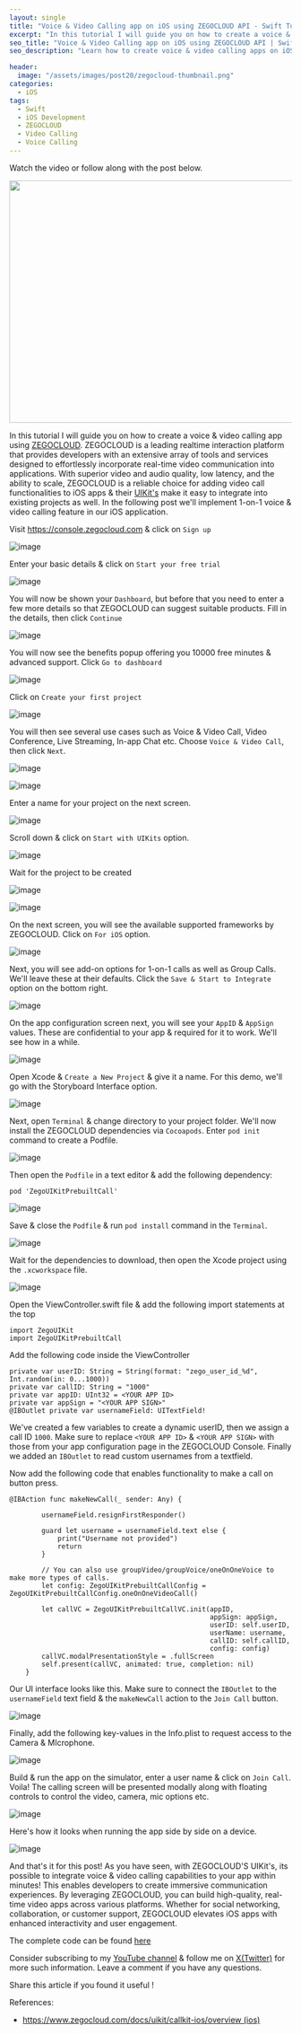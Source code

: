 ```yaml
---
layout: single
title: "Voice & Video Calling app on iOS using ZEGOCLOUD API - Swift Tutorial"
excerpt: "In this tutorial I will guide you on how to create a voice & video calling app using ZEGOCLOUD"
seo_title: "Voice & Video Calling app on iOS using ZEGOCLOUD API | Swift Tutorial"
seo_description: "Learn how to create voice & video calling apps on iOS using ZEGOCLOUD"

header:
  image: "/assets/images/post20/zegocloud-thumbnail.png"
categories:
  - iOS
tags:
  - Swift
  - iOS Development
  - ZEGOCLOUD
  - Video Calling
  - Voice Calling
---
```


Watch the video or follow along with the post below. 

[<img src="https://img.youtube.com/vi/6_zJ4I_xdKM/hqdefault.jpg" width="768" height="432"
/>](https://www.youtube.com/embed/6_zJ4I_xdKM)


In this tutorial I will guide you on how to create a voice & video calling app using [ZEGOCLOUD](https://www.zegocloud.com/). ZEGOCLOUD is a leading realtime interaction platform that provides developers with an extensive array of tools and services designed to effortlessly incorporate real-time video communication into applications. With superior video and audio quality, low latency, and the ability to scale, ZEGOCLOUD is a reliable choice for adding video call functionalities to iOS apps & their [UIKit's](https://www.zegocloud.com/uikits) make it easy to integrate into existing projects as well. In the following post we'll implement 1-on-1 voice & video calling feature in our iOS application. 

Visit https://console.zegocloud.com & click on `Sign up`

![image](/assets/images/post20/p20-1.png)

Enter your basic details & click on `Start your free trial`

![image](/assets/images/post20/p20-2.png)

You will now be shown your `Dashboard`, but before that you need to enter a few more details so that ZEGOCLOUD can suggest suitable products. Fill in the details, then click `Continue`

![image](/assets/images/post20/p20-3.png)

You will now see the benefits popup offering you 10000 free minutes & advanced support. Click `Go to dashboard`

![image](/assets/images/post20/p20-4.png)

Click on `Create your first project`

![image](/assets/images/post20/p20-5.png)

You will then see several use cases such as Voice & Video Call, Video Conference, Live Streaming, In-app Chat etc. Choose `Voice & Video Call`, then click `Next`.

![image](/assets/images/post20/p20-6.png)

![image](/assets/images/post20/p20-7.png)

Enter a name for your project on the next screen.

![image](/assets/images/post20/p20-8.png)

Scroll down & click on `Start with UIKits` option.

![image](/assets/images/post20/p20-9.png)

Wait for the project to be created

![image](/assets/images/post20/p20-10.png)

![image](/assets/images/post20/p20-11.png)

On the next screen, you will see the available supported frameworks by ZEGOCLOUD. Click on `For iOS` option.

![image](/assets/images/post20/p20-12.png)

Next, you will see add-on options for 1-on-1 calls as well as Group Calls. We'll leave these at their defaults. Click the `Save & Start to Integrate` option on the bottom right.

![image](/assets/images/post20/p20-13.png)

On the app configuration screen next, you will see your `AppID` & `AppSign` values. These are confidential to your app & required for it to work. We'll see how in a while.

![image](/assets/images/post20/p20-14.png)

Open Xcode & `Create a New Project` & give it a name. For this demo, we'll go with the Storyboard Interface option.

![image](/assets/images/post20/p20-15.png)

Next, open `Terminal` & change directory to your project folder. We'll now install the ZEGOCLOUD dependencies via `Cocoapods`. Enter `pod init` command to create a Podfile.

![image](/assets/images/post20/p20-16.png)

Then open the `Podfile` in a text editor & add the following dependency:

`pod 'ZegoUIKitPrebuiltCall'`

![image](/assets/images/post20/p20-17.png)

Save & close the `Podfile` & run `pod install` command in the `Terminal`.

![image](/assets/images/post20/p20-18.png)

Wait for the dependencies to download, then open the Xcode project using the `.xcworkspace` file.

![image](/assets/images/post20/p20-19.png)

Open the ViewController.swift file & add the following import statements at the top
```
import ZegoUIKit
import ZegoUIKitPrebuiltCall
```

Add the following code inside the ViewController

```
private var userID: String = String(format: "zego_user_id_%d", Int.random(in: 0...1000))
private var callID: String = "1000"
private var appID: UInt32 = <YOUR APP ID>
private var appSign = "<YOUR APP SIGN>"
@IBOutlet private var usernameField: UITextField!
```

We've created a few variables to create a dynamic userID, then we assign a call ID `1000`. Make sure to replace `<YOUR APP ID>` & `<YOUR APP SIGN>` with those from your app configuration page in the ZEGOCLOUD Console. Finally we added an `IBOutlet` to read custom usernames from a textfield.

Now add the following code that enables functionality to make a call on button press.

```
@IBAction func makeNewCall(_ sender: Any) {
        
        usernameField.resignFirstResponder()
        
        guard let username = usernameField.text else {
            print("Username not provided")
            return
        }
        
        // You can also use groupVideo/groupVoice/oneOnOneVoice to make more types of calls.
        let config: ZegoUIKitPrebuiltCallConfig = ZegoUIKitPrebuiltCallConfig.oneOnOneVideoCall()
        
        let callVC = ZegoUIKitPrebuiltCallVC.init(appID,
                                                  appSign: appSign,
                                                  userID: self.userID,
                                                  userName: username,
                                                  callID: self.callID,
                                                  config: config)
        callVC.modalPresentationStyle = .fullScreen
        self.present(callVC, animated: true, completion: nil)
    }
```

Our UI interface looks like this. Make sure to connect the `IBOutlet` to the `usernameField` text field & the `makeNewCall` action to the `Join Call` button.

![image](/assets/images/post20/p20-20.png)

Finally, add the following key-values in the Info.plist to request access to the Camera & MIcrophone.

![image](/assets/images/post20/p20-21.png)


Build & run the app on the simulator, enter a user name & click on `Join Call`. Voila! The calling screen will be presented modally along with floating controls to control the video, camera, mic options etc.

![image](/assets/images/post20/p20-22.png)

Here's how it looks when running the app side by side on a device.

![image](/assets/images/post20/p20-23.png)

And that's it for this post! As you have seen, with ZEGOCLOUD'S UIKit's, its possible to integrate voice & video calling capabilities to your app within minutes! This enables developers to create immersive communication experiences. By leveraging ZEGOCLOUD, you can build high-quality, real-time video apps across various platforms. Whether for social networking, collaboration, or customer support, ZEGOCLOUD elevates iOS apps with enhanced interactivity and user engagement.

The complete code can be found [here](https://github.com/anupdsouza/ios-zegocloud-demo)


Consider subscribing to my [YouTube channel](https://www.youtube.com/@swiftodyssey?sub_confirmation=1) & follow me on [X(Twitter)](https://twitter.com/swift_odyssey) for more such information. Leave a comment if you have any questions. 

Share this article if you found it useful !

References:
* https://www.zegocloud.com/docs/uikit/callkit-ios/overview (ios)

